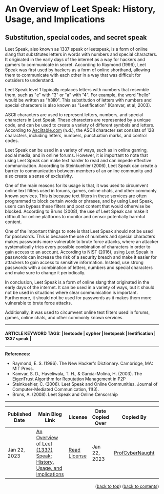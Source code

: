 <!-- HELP NOTICE: This gives the ability to provide 'back to the top links -->
<a name="readme-top"></a>

<!-- **** DO NOT EDIT ABOVE THIS LINE **** -->



<!-- TASK: Add main article title between tags - taken from top of article -->
<!-- MAIN TITLE -->
# An Overview of Leet Speak: History, Usage, and Implications
<!-- MAIN TITLE -->


<!-- TASK: Add article sub title between tags - taken from top of article underneath main title -->
<!-- SUBTITLE -->
## Substitution, special codes, and secret speak
<!-- SUBTITLE -->


<!-- TASK: Add article content between tags - taken from main article body -->
<!-- CONTENT -->
Leet Speak, also known as 1337 speak or leetspeak, is a form of online slang that substitutes letters in words with numbers and special characters. It originated in the early days of the internet as a way for hackers and gamers to communicate in secret. According to Raymond (1996), Leet Speak was first used by hackers as a form of online shorthand, allowing them to communicate with each other in a way that was difficult for outsiders to understand.

Leet Speak level 1 typically replaces letters with numbers that resemble them, such as "e" with "3" or "a" with "4". For example, the word "hello" would be written as "h3ll0". This substitution of letters with numbers and special characters is also known as "Leetification" (Kamvar, et al, 2003).

ASCII characters are used to represent letters, numbers, and special characters in Leet Speak. These characters are represented by a unique code, and can be used to create a variety of different symbols and letters. According to [Asciitable.com](http://asciitable.com/ "Asciitable.com") (n.d.), the ASCII character set consists of 128 characters, including letters, numbers, punctuation marks, and control codes.

Leet Speak can be used in a variety of ways, such as in online gaming, social media, and in online forums. However, it is important to note that using Leet Speak can make text harder to read and can impede effective communication. According to Steinkuehler (2006), Leet Speak can create a barrier to communication between members of an online community and also create a sense of exclusivity.

One of the main reasons for its usage is that, it was used to circumvent online text filters used in forums, games, online chats, and other commonly known services. This is because text filters in these services are often programmed to block certain words or phrases, and by using Leet Speak, users can bypass these filters and post content that would otherwise be blocked. According to Bruns (2008), the use of Leet Speak can make it difficult for online platforms to monitor and censor potentially harmful content.

One of the important things to note is that Leet Speak should not be used for passwords. This is because the use of numbers and special characters makes passwords more vulnerable to brute force attacks, where an attacker systematically tries every possible combination of characters in order to gain access to an account. According to NIST (2016), using Leet Speak in passwords can increase the risk of a security breach and make it easier for attackers to gain access to sensitive information. Instead, use strong passwords with a combination of letters, numbers and special characters and make sure to change it periodically.

In conclusion, Leet Speak is a form of online slang that originated in the early days of the internet. It can be used in a variety of ways, but it should not be used in situations where clear communication is important. Furthermore, it should not be used for passwords as it makes them more vulnerable to brute force attacks. 

Additionally, it was used to circumvent online text filters used in forums, games, online chats, and other commonly known services.
<!-- CONTENT -->


<!-- Required Divider -->
---
<!-- Required Divider -->


<!-- TASK: Add article keywords below - taken from the bottom of each article page -->
<!-- KEYWORDS -->
#### ARTICLE KEYWORD TAGS: | leetcode | cypher | leetspeak | leetification | 1337 speak |
<!-- KEYWORDS -->


<!-- Required Divider -->
---
<!-- Required Divider -->


<!-- REFERENCES -->
<!-- TASK: Add any article references below - taken from bottom of article content -->
<!-- INSTRUCTIONS:
     Does your article choice contain footer references?
        Yes: Add the references below (remove or adding more lines as needed)
        No: Delete everything between 'references' tags (only if the article does not have a reference section)
-->

**References:**

- Raymond, E. S. (1996). The New Hacker's Dictionary. Cambridge, MA: MIT Press.
- Kamvar, S. D., Haveliwala, T. H., & Garcia-Molina, H. (2003). The EigenTrust Algorithm for Reputation Management in P2P
- Steinkuehler, C. (2006). Leet Speak and Online Communities. Journal of Computer-Mediated Communication, 11(3).
- Bruns, A. (2008). Leet Speak and Online Censorship


<!-- Required Divider - References-->
---
<!-- Required Divider - References-->

<!-- REFERENCES -->


<!-- FOOTER TABLE -->

<!-- Table containing blog article details - including the person whom copied it over from the main website -->
<!-- TASK: Add the required data fields to the table below -->
| Published Date | Main Blog Link | License | Date Copied Over | Copied By | Written By |
| -------------- | -------------- | ------- | ---------------- | --------- | ---------- |
| Jan 22, 2023 | [An Overview of Leet (1337) Speak: History, Usage, and Implications](https://profcybernaught.hashnode.dev/an-overview-of-leet-1337-speak-history-usage-and-implications "An Overview of Leet (1337) Speak: History, Usage, and Implications") | [Read License](./LICENSE.md "License Agreement - Cybersecurity Blog - ProfCyberNaught") | Jan 22, 2023 | [ProfCyberNaught](https://github.com/ProfCyberNaught "ProfCyberNaught on GitHub") | [ProfCyberNaught](https://github.com/ProfCyberNaught "ProfCyberNaught on GitHub") |

<!-- FOOTER TABLE -->



<!-- **** DO NOT EDIT BELOW THIS LINE **** -->

<!-- HELP NOTICE: All pages must end with the 'back to top' and 'back to contents' links -->
<p align="right">(<a href="#readme-top">back to top</a>) (<a href="../../../">back to contents</a>)</p>